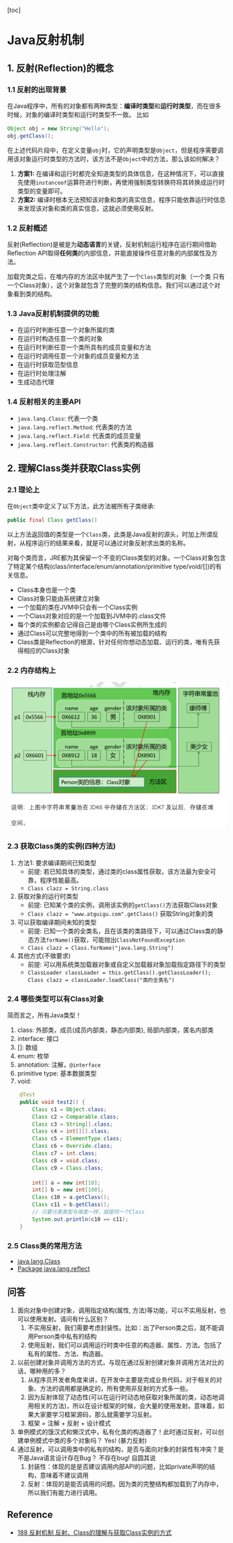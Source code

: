 [toc]

# Java反射机制

## 1. 反射(Reflection)的概念
### 1.1 反射的出现背景
在Java程序中，所有的对象都有两种类型：**编译时类型**和**运行时类型**，而在很多时候，对象的编译时类型和运行时类型不一致。
比如
```java
Object obj = new String("Hello");
obj.getClass();
```
在上述代码片段中，在定义变量`obj`时，它的声明类型是`Object`，但是程序需要调用该对象运行时类型的方法时，该方法不是`Object`中的方法，那么该如何解决？
1. **方案1:** 在编译和运行时都完全知道类型的具体信息，在这种情况下，可以直接先使用`instanceof`运算符进行判断，再使用强制类型转换符将其转换成运行时类型的变量即可。
2. **方案2:** 编译时根本无法预知该对象和类的真实信息，程序只能依靠运行时信息来发现该对象和类的真实信息，这就必须使用反射。

### 1.2 反射概述
反射(Reflection)是被是为**动态语言**的关键，反射机制运行程序在运行期间借助Reflection API取得**任何类**的内部信息，并能直接操作任意对象的内部属性及方法。

加载完类之后，在堆内存的方法区中就产生了一个`Class`类型的对象（一个类 只有一个Class对象），这个对象就包含了完整的类的结构信息。我们可以通过这个对象看到类的结构。

### 1.3 Java反射机制提供的功能
* 在运行时判断任意一个对象所属的类
* 在运行时构造任意一个类的对象
* 在运行时判断任意一个类所具有的成员变量和方法
* 在运行时调用任意一个对象的成员变量和方法
* 在运行时获取范型信息
* 在运行时处理注解
* 生成动态代理

### 1.4 反射相关的主要API
* `java.lang.Class`: 代表一个类
* `java.lang.reflect.Method`: 代表类的方法
* `java.lang.reflect.Field`: 代表类的成员变量 
* `java.lang.reflect.Constructor`: 代表类的构造器


## 2. 理解Class类并获取Class实例
### 2.1 理论上
在`Object`类中定义了以下方法，此方法被所有子类继承:
```java
public final Class getClass()
```
以上方法返回值的类型是一个`Class`类，此类是Java反射的源头，时加上所谓反射，从程序运行的结果来看，就是可以通过对象反射求出类的名称。

对每个类而言，JRE都为其保留一个不变的Class类型的对象。一个Class对象包含了特定某个结构(class/interface/enum/annotation/primitive type/void/[])的有关信息。
* Class本身也是一个类
* Class对象只能由系统建立对象
* 一个加载的类在JVM中只会有一个Class实例
* 一个Class对象对应的是一个加载到JVM中的.class文件
* 每个类的实例都会记得自己是由哪个Class实例所生成的
* 通过Class可以完整地得到一个类中的所有被加载的结构
* Class类是Reflection的根源，针对任何你想动态加载、运行的类，唯有先获得相应的Class对象

### 2.2 内存结构上
![](images/Reflection_Mem.png)

### 2.3 获取Class类的实例(四种方法)
1. 方法1: 要求编译期间已知类型
   * 前提: 若已知具体的类型，通过类的class属性获取，该方法最为安全可靠，程序性能最高。
   * `Class clazz = String.class`
2. 获取对象的运行时类型
   * 前提: 已知某个类的实例，调用该实例的`getClass()`方法获取Class对象
   * `Class clazz = "www.atguigu.com".getClass()` 获取String对象的类
3. 可以获取编译期间未知的类型
   * 前提: 已知一个类的全类名，且在该类的类路径下，可以通过Class类的静态方法`forName()`获取，可能抛出`ClassNotFoundException`
   * `Class clazz = Class.forName("java.lang.String")`
4. 其他方式(不做要求)
   * 前提: 可以用系统类加载器对象或自定义加载器对象加载指定路径下的类型
   * `ClassLoader classLoader = this.getClass().getClassLoader(); Class clazz = classLoader.loadClass("类的全类名")`

### 2.4 哪些类型可以有Class对象
简而言之，所有Java类型！
1. class: 外部类，成员(成员内部类，静态内部类), 局部内部类，匿名内部类
2. interface: 接口
3. []: 数组
4. enum: 枚举
5. annotation: 注解，`@interface`
6. primitive type: 基本数据类型
7. void: 

```java
    @Test
    public void test2() {
        Class c1 = Object.class;
        Class c2 = Comparable.class;
        Class c3 = String[].class;
        Class c4 = int[][].class;
        Class c5 = ElementType.class;
        Class c6 = Override.class;
        Class c7 = int.class;
        Class c8 = void.class;
        Class c9 = Class.class;

        int[] a = new int[10];
        int[] b = new int[100];
        Class c10 = a.getClass();
        Class c11 = b.getClass();
        // 只要元素类型与维度一样，就是同一个Class
        System.out.println(c10 == c11);
    }
```

### 2.5 Class类的常用方法
* [java.lang.Class<T>](https://docs.oracle.com/en/java/javase/17/docs/api/java.base/java/lang/Class.html)
* [Package java.lang.reflect](https://docs.oracle.com/en/java/javase/17/docs/api/java.base/java/lang/reflect/package-summary.html)


## 问答
1. 面向对象中创建对象，调用指定结构(属性, 方法)等功能，可以不实用反射，也可以使用发射。请问有什么区别？
   1. 不实用反射，我们需要考虑封装性。比如：出了Person类之后，就不能调用Person类中私有的结构
   2. 使用反射，我们可以调用运行时类中任意的构造器、属性、方法。包括了私有的属性、方法、构造器。
2. 以前创建对象并调用方法的方式，与现在通过反射创建对象并调用方法对比的话，哪种用的多？
   1. 从程序员开发者角度来讲，在开发中主要是完成业务代码，对于相关的对象、方法的调用都是确定的，所有使用非反射的方式多一些。
   2. 因为反射体现了动态性(可以在运行时动态地获取对象所属的类，动态地调用相关的方法)，所以在设计框架的时候，会大量的使用发射。意味着，如果大家要学习框架源码，那么就需要学习反射。
   3. 框架 = 注解 + 反射 + 设计模式
3. 单例模式的饿汉式和懒汉式中，私有化类的构造器了！此时通过反射，可以创建单例模式中类的多个对象吗？ Yes! (暴力反射)
4. 通过反射，可以调用类中的私有的结构，是否与面向对象的封装性有冲突？是不是Java语言设计存在Bug？ 不存在bug! 自圆其说
   1. 封装性：体现的是是否建议调用内部API的问题，比如private声明的结构，意味着不建议调用
   2. 反射：体现的是能否调用的问题。因为类的完整结构都加载到了内存中，所以我们有能力进行调用。


## Reference
* [188 反射机制 反射、Class的理解与获取Class实例的方式](https://www.youtube.com/watch?v=mV-ZP2WIfyE&list=PLmOn9nNkQxJG_AbAUeyAPH3fO0i_APAM9&index=188)